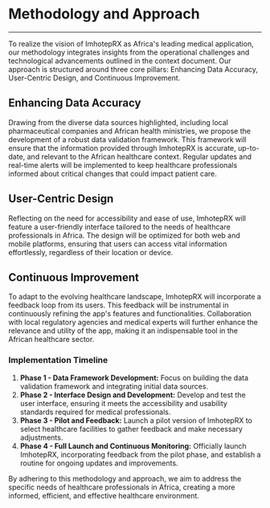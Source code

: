 # Methodology and Approach

---

To realize the vision of ImhotepRX as Africa's leading medical application, our methodology integrates insights from the operational challenges and technological advancements outlined in the context document. Our approach is structured around three core pillars: Enhancing Data Accuracy, User-Centric Design, and Continuous Improvement.

## Enhancing Data Accuracy

Drawing from the diverse data sources highlighted, including local pharmaceutical companies and African health ministries, we propose the development of a robust data validation framework. This framework will ensure that the information provided through ImhotepRX is accurate, up-to-date, and relevant to the African healthcare context. Regular updates and real-time alerts will be implemented to keep healthcare professionals informed about critical changes that could impact patient care.

## User-Centric Design

Reflecting on the need for accessibility and ease of use, ImhotepRX will feature a user-friendly interface tailored to the needs of healthcare professionals in Africa. The design will be optimized for both web and mobile platforms, ensuring that users can access vital information effortlessly, regardless of their location or device.

## Continuous Improvement

To adapt to the evolving healthcare landscape, ImhotepRX will incorporate a feedback loop from its users. This feedback will be instrumental in continuously refining the app's features and functionalities. Collaboration with local regulatory agencies and medical experts will further enhance the relevance and utility of the app, making it an indispensable tool in the African healthcare sector.

### Implementation Timeline

1. **Phase 1 - Data Framework Development:** Focus on building the data validation framework and integrating initial data sources.
2. **Phase 2 - Interface Design and Development:** Develop and test the user interface, ensuring it meets the accessibility and usability standards required for medical professionals.
3. **Phase 3 - Pilot and Feedback:** Launch a pilot version of ImhotepRX to select healthcare facilities to gather feedback and make necessary adjustments.
4. **Phase 4 - Full Launch and Continuous Monitoring:** Officially launch ImhotepRX, incorporating feedback from the pilot phase, and establish a routine for ongoing updates and improvements.

By adhering to this methodology and approach, we aim to address the specific needs of healthcare professionals in Africa, creating a more informed, efficient, and effective healthcare environment.
